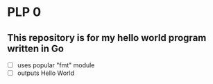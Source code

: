 # PLP 0 
## This repository is for my hello world program written in Go

- [ ] uses popular "fmt" module
- [ ] outputs Hello World
